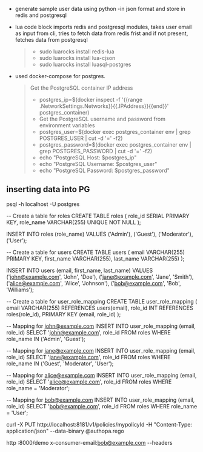 - generate sample user data using python -in json format and store in redis and postgresql
- lua code block imports redis and postgresql modules, takes user email as input from cli, tries to fetch data from redis frist and if not present, fetches data from postgresql

    > - sudo luarocks install redis-lua
    > - sudo luarocks install lua-cjson
    > - sudo luarocks install luasql-postgres



- used docker-compose for postgres. 
    >  Get the PostgreSQL container IP address
    > - postgres_ip=$(docker inspect -f '{{range .NetworkSettings.Networks}}{{.IPAddress}}{{end}}' postgres_container)
    > - Get the PostgreSQL username and password from environment variables
    > - postgres_user=$(docker exec postgres_container env | grep POSTGRES_USER | cut -d '=' -f2)
    > - postgres_password=$(docker exec postgres_container env | grep POSTGRES_PASSWORD | cut -d '=' -f2)
    > - echo "PostgreSQL Host: $postgres_ip" 
    > - echo "PostgreSQL Username: $postgres_user"
    > - echo "PostgreSQL Password: $postgres_password"

## inserting data into PG

psql -h localhost -U postgres

-- Create a table for roles
CREATE TABLE roles (
    role_id SERIAL PRIMARY KEY,
    role_name VARCHAR(255) UNIQUE NOT NULL
);

INSERT INTO roles (role_name) VALUES 
('Admin'), 
('Guest'), 
('Moderator'), 
('User');

-- Create a table for users
CREATE TABLE users (
    email VARCHAR(255) PRIMARY KEY,
    first_name VARCHAR(255),
    last_name VARCHAR(255)
);

INSERT INTO users (email, first_name, last_name) VALUES 
('john@example.com', 'John', 'Doe'),
('jane@example.com', 'Jane', 'Smith'),
('alice@example.com', 'Alice', 'Johnson'),
('bob@example.com', 'Bob', 'Williams');

-- Create a table for user_role_mapping
CREATE TABLE user_role_mapping (
    email VARCHAR(255) REFERENCES users(email),
    role_id INT REFERENCES roles(role_id),
    PRIMARY KEY (email, role_id)
);

-- Mapping for john@example.com
INSERT INTO user_role_mapping (email, role_id)
SELECT 'john@example.com', role_id FROM roles WHERE role_name IN ('Admin', 'Guest');

-- Mapping for jane@example.com
INSERT INTO user_role_mapping (email, role_id)
SELECT 'jane@example.com', role_id FROM roles WHERE role_name IN ('Guest', 'Moderator', 'User');

-- Mapping for alice@example.com
INSERT INTO user_role_mapping (email, role_id)
SELECT 'alice@example.com', role_id FROM roles WHERE role_name = 'Moderator';

-- Mapping for bob@example.com
INSERT INTO user_role_mapping (email, role_id)
SELECT 'bob@example.com', role_id FROM roles WHERE role_name = 'User';


<!-- Load Rego policy: -->

 curl -X PUT http://localhost:8181/v1/policies/mypolicyId -H "Content-Type: application/json" --data-binary @authopa.rego



<!-- test: -->

http :8000/demo x-consumer-email:bob@example.com --headers
